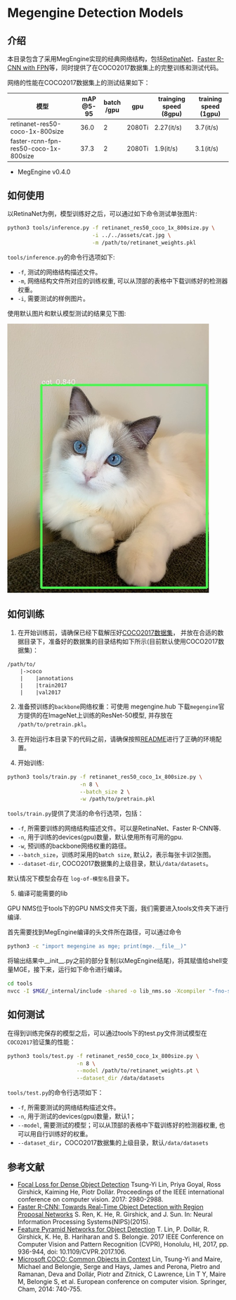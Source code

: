 # Megengine Detection Models

## 介绍

本目录包含了采用MegEngine实现的经典网络结构，包括[RetinaNet](https://arxiv.org/pdf/1708.02002>)、[Faster R-CNN with FPN](https://arxiv.org/pdf/1612.03144.pdf)等，同时提供了在COCO2017数据集上的完整训练和测试代码。

网络的性能在COCO2017数据集上的测试结果如下：

| 模型                                  | mAP<br>@5-95 | batch<br>/gpu | gpu    | trainging speed<br>(8gpu)   | training speed<br>(1gpu) |
| ---                                   | ---          | ---           | ---    | ---                         | ---                      |
| retinanet-res50-coco-1x-800size       | 36.0         | 2             | 2080Ti | 2.27(it/s)                  | 3.7(it/s)                |
| faster-rcnn-fpn-res50-coco-1x-800size | 37.3         | 2             | 2080Ti | 1.9(it/s)                   | 3.1(it/s)                |

* MegEngine v0.4.0

## 如何使用

以RetinaNet为例，模型训练好之后，可以通过如下命令测试单张图片:

```bash
python3 tools/inference.py -f retinanet_res50_coco_1x_800size.py \
                           -i ../../assets/cat.jpg \
                           -m /path/to/retinanet_weights.pkl
```

`tools/inference.py`的命令行选项如下:

- `-f`, 测试的网络结构描述文件。
- `-m`, 网络结构文件所对应的训练权重, 可以从顶部的表格中下载训练好的检测器权重。
- `-i`, 需要测试的样例图片。

使用默认图片和默认模型测试的结果见下图:

![demo image](../../assets/cat_det_out.jpg)

## 如何训练

1. 在开始训练前，请确保已经下载解压好[COCO2017数据集](http://cocodataset.org/#download)，
并放在合适的数据目录下，准备好的数据集的目录结构如下所示(目前默认使用COCO2017数据集)：

```
/path/to/
    |->coco
    |    |annotations
    |    |train2017
    |    |val2017
```

2. 准备预训练的`backbone`网络权重：可使用 megengine.hub 下载`megengine`官方提供的在ImageNet上训练的ResNet-50模型, 并存放在 `/path/to/pretrain.pkl`。

3. 在开始运行本目录下的代码之前，请确保按照[README](../../../README.md)进行了正确的环境配置。

4. 开始训练:

```bash
python3 tools/train.py -f retinanet_res50_coco_1x_800size.py \
                       -n 8 \
                       --batch_size 2 \
                       -w /path/to/pretrain.pkl
```

`tools/train.py`提供了灵活的命令行选项，包括：

- `-f`, 所需要训练的网络结构描述文件。可以是RetinaNet、Faster R-CNN等.
- `-n`, 用于训练的devices(gpu)数量，默认使用所有可用的gpu.
- `-w`, 预训练的backbone网络权重的路径。
- `--batch_size`，训练时采用的`batch size`, 默认2，表示每张卡训2张图。
- `--dataset-dir`, COCO2017数据集的上级目录，默认`/data/datasets`。

默认情况下模型会存在 `log-of-模型名`目录下。

5. 编译可能需要的lib

GPU NMS位于tools下的GPU NMS文件夹下面，我们需要进入tools文件夹下进行编译.

首先需要找到MegEngine编译的头文件所在路径，可以通过命令

```bash
python3 -c "import megengine as mge; print(mge.__file__)"
```
将输出结果中__init__.py之前的部分复制(以MegEngine结尾)，将其赋值给shell变量MGE，接下来，运行如下命令进行编译。

```bash
cd tools
nvcc -I $MGE/_internal/include -shared -o lib_nms.so -Xcompiler "-fno-strict-aliasing -fPIC" gpu_nms/nms.cu
```

## 如何测试

在得到训练完保存的模型之后，可以通过tools下的test.py文件测试模型在`COCO2017`验证集的性能：

```bash
python3 tools/test.py -f retinanet_res50_coco_1x_800size.py \
                      -n 8 \
                      --model /path/to/retinanet_weights.pt \
                      --dataset_dir /data/datasets
```

`tools/test.py`的命令行选项如下：

- `-f`, 所需要测试的网络结构描述文件。
- `-n`, 用于测试的devices(gpu)数量，默认1；
- `--model`, 需要测试的模型；可以从顶部的表格中下载训练好的检测器权重, 也可以用自行训练好的权重。
- `--dataset_dir`，COCO2017数据集的上级目录，默认`/data/datasets`

## 参考文献

- [Focal Loss for Dense Object Detection](https://arxiv.org/pdf/1708.02002) Tsung-Yi Lin, Priya Goyal, Ross Girshick, Kaiming He, Piotr Dollár. Proceedings of the IEEE international conference on computer vision. 2017: 2980-2988.
- [Faster R-CNN: Towards Real-Time Object Detection with Region Proposal Networks](https://arxiv.org/pdf/1506.01497.pdf) S. Ren, K. He, R. Girshick, and J. Sun. In: Neural Information Processing Systems(NIPS)(2015).
- [Feature Pyramid Networks for Object Detection](https://arxiv.org/pdf/1612.03144.pdf) T. Lin, P. Dollár, R. Girshick, K. He, B. Hariharan and S. Belongie. 2017 IEEE Conference on Computer Vision and Pattern Recognition (CVPR), Honolulu, HI, 2017, pp. 936-944, doi: 10.1109/CVPR.2017.106.
- [Microsoft COCO: Common Objects in Context](https://arxiv.org/pdf/1405.0312.pdf)  Lin, Tsung-Yi and Maire, Michael and Belongie, Serge and Hays, James and Perona, Pietro and Ramanan, Deva and Dollár, Piotr and Zitnick, C Lawrence, Lin T Y, Maire M, Belongie S, et al. European conference on computer vision. Springer, Cham, 2014: 740-755.
